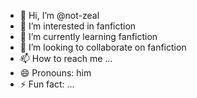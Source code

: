 - 👋 Hi, I’m @not-zeal
- 👀 I’m interested in fanfiction 
- 🌱 I’m currently learning fanfiction 
- 💞️ I’m looking to collaborate on fanfiction 
- 📫 How to reach me ...
- 😄 Pronouns: him
- ⚡ Fun fact: ...

<!---
not-zeal/not-zeal is a ✨ special ✨ repository because its `README.md` (this file) appears on your GitHub profile.
You can click the Preview link to take a look at your changes.
--->

